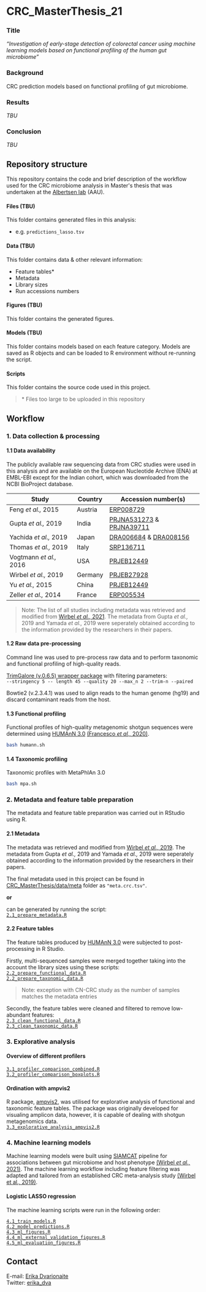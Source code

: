 # CRC_MasterThesis_21

### Title

<i> “Investigation of early-stage detection of colorectal cancer using machine learning models based on functional profiling of the human gut microbiome” </i> 

### Background
CRC prediction models based on functional profiling of gut microbiome.

### Results

_TBU_

### Conclusion

_TBU_

## Repository structure

This repository contains the code and brief description of the workflow used for the CRC microbiome analysis in Master's thesis that was undertaken at the [Albertsen lab](https://albertsenlab.org/) (AAU).

#### Files (TBU)

This folder contains generated files in this analysis:
* e.g. `predictions_lasso.tsv`

#### Data (TBU)

This folder contains data & other relevant information:
* Feature tables*
* Metadata
* Library sizes
* Run accessions numbers

#### Figures (TBU)

This folder contains the generated figures.

#### Models (TBU)

This folder contains models based on each feature category. Models are saved as R objects and can be loaded to R environment without re-running the script.

#### Scripts

This folder contains the source code used in this project.

>\* Files too large to be uploaded in this repository

## Workflow

### 1. Data collection & processing

#### 1.1 Data availability

The publicly available raw sequencing data from CRC studies were used in this analysis and are available on the European Nucleotide Archive (ENA) at EMBL-EBI except for the Indian cohort, which was downloaded from the NCBI BioProject database.

| Study | Country | Accession number(s) |
| --- | --- | --- |
| Feng _et al.,_ 2015 | Austria | [ERP008729](https://www.ebi.ac.uk/ena/browser/view/ERP008729) |
| Gupta _et al.,_ 2019 | India | [PRJNA531273](https://www.ncbi.nlm.nih.gov/bioproject/?term=PRJNA531273) & [PRJNA39711](https://www.ncbi.nlm.nih.gov/bioproject/?term=PRJNA397112) |
| Yachida _et al.,_ 2019 | Japan | [DRA006684](https://www.ebi.ac.uk/ena/browser/view/DRA006684) & [DRA008156](https://www.ebi.ac.uk/ena/browser/view/DRA008156) |
| Thomas _et al.,_ 2019 | Italy | [SRP136711](https://www.ebi.ac.uk/ena/browser/view/SRP136711) |
| Vogtmann _et al.,_ 2016 | USA | [PRJEB12449](https://www.ebi.ac.uk/ena/browser/view/PRJEB12449) |
| Wirbel _et al.,_ 2019 | Germany | [PRJEB27928](https://www.ebi.ac.uk/ena/browser/view/PRJEB27928) |
| Yu _et al.,_ 2015 | China | [PRJEB12449](https://www.ebi.ac.uk/ena/browser/view/PRJEB12449) |
| Zeller _et al.,_ 2014 | France | [ERP005534](https://www.ebi.ac.uk/ena/browser/view/ERP005534) |

>Note: The list of all studies including metadata was retrieved and modified from [Wirbel _et al.,_ 2021](https://doi.org/10.1186/s13059-021-02306-1). The metadata from Gupta _et al.,_ 2019 and Yamada _et al.,_ 2019 were seperately obtained according to the information provided by the researchers in their papers.

#### 1.2 Raw data pre-processing

Command line was used to pre-process raw data and to perform taxonomic and functional profiling of high-quality reads.

[TrimGalore (v.0.6.5) wrapper package](https://github.com/FelixKrueger/TrimGalore) with filtering parameters:\
`--stringency 5 -- length 45 --quality 20 --max_n 2 --trim-n --paired`  

Bowtie2 (v.2.3.4.1) was used to align reads to the human genome (hg19) and discard contaminant reads from the host.

#### 1.3 Functional profiling
Functional profiles of high-quality metagenomic shotgun sequences were determined using [HUMAnN 3.0](https://github.com/biobakery/humann) [(Francesco _et al.,_ 2020)](https://elifesciences.org/articles/65088).

```bash
bash humann.sh
```

#### 1.4 Taxonomic profiling

Taxonomic profiles with MetaPhlAn 3.0

```bash
bash mpa.sh
```

### 2. Metadata and feature table preparation

The metadata and feature table preparation was carried out in RStudio using R.

#### 2.1 Metadata

The metadata was retrieved and modified from [Wirbel _et al.,_ 2019](https://doi.org/10.1038/s41591-019-0406-6). The metadata from Gupta _et al.,_ 2019 and Yamada _et al.,_ 2019 were seperately obtained according to the information provided by the researchers in their papers.

The final metadata used in this project can be found in [CRC_MasterThesis/data/meta](https://github.com/ErikaDva/CRC_MasterThesis/blob/main/scripts/test) folder as `"meta.crc.tsv"`.

**or**  

can be generated by running the script:  
[`2.1_prepare_metadata.R`](https://github.com/ErikaDva/CRC_MasterThesis/blob/main/scripts/2.1_prepare_metadata.R)

#### 2.2 Feature tables

The feature tables produced by [HUMAnN 3.0](https://github.com/biobakery/humann) were subjected to post-processing in R Studio.

Firstly, multi-sequenced samples were merged together taking into the account the library sizes using these scripts:  
[`2.2_prepare_functional_data.R`](https://github.com/ErikaDva/CRC_MasterThesis/blob/main/scripts/2.2_prepare_functional_data.R)\
[`2.2_prepare_taxonomic_data.R`](https://github.com/ErikaDva/CRC_MasterThesis/blob/main/scripts/2.2_prepare_taxonomic_data.R)

>Note: exception with CN-CRC study as the number of samples matches the metadata entries

Secondly, the feature tables were cleaned and filtered to remove low-abundant features:  
[`2.3_clean_functional_data.R`](https://github.com/ErikaDva/CRC_MasterThesis/blob/main/scripts/2.3_clean_functional_data.R)\
[`2.3_clean_taxonomic_data.R`](https://github.com/ErikaDva/CRC_MasterThesis/blob/main/scripts/2.3_clean_taxonomic_data.R)

### 3. Explorative analysis

#### Overview of different profilers

[`3.1_profiler_comparison_combined.R`](https://github.com/ErikaDva/CRC_MasterThesis/blob/main/scripts/3.1_profiler_comparison_combined.R)\
[`3.2_profiler_comparison_boxplots.R`](https://github.com/ErikaDva/CRC_MasterThesis/blob/main/scripts/3.2_profiler_comparison_boxplots.R)

#### Ordination with ampvis2

R package, [ampvis2](https://madsalbertsen.github.io/ampvis2/index.html), was utilised for explorative analysis of functional and taxonomic feature tables. The package was originally developed for visualing amplicon data, however, it is capable of dealing with shotgun metagenomics data.\
[`3.3_explorative_analysis_ampvis2.R`](https://github.com/ErikaDva/CRC_MasterThesis/blob/main/scripts/3.3_explorative_analysis_ampvis2.R)

### 4. Machine learning models

Machine learning models were built using [SIAMCAT](https://siamcat.embl.de/) pipeline for associations between gut microbiome and host phenotype [(Wirbel _et al.,_ 2021)](https://doi.org/10.1186/s13059-021-02306-1). The machine learning workflow including feature filtering was adapted and tailored from an established CRC meta-analysis study [(Wirbel et al., 2019)](https://github.com/zellerlab/crc_meta).

#### Logistic LASSO regression

The machine learning scripts were run in the following order:

[`4.1_train_models.R`](https://github.com/ErikaDva/CRC_MasterThesis/blob/main/scripts/4.1_train_models.R)\
[`4.2_model_predictions.R`](https://github.com/ErikaDva/CRC_MasterThesis/blob/main/scripts/4.2_model_predictions.R)\
[`4.3_ml_figures.R`](https://github.com/ErikaDva/CRC_MasterThesis/blob/main/scripts/4.3_ml_figures.R)\
[`4.4_ml_external_validation_figures.R`](https://github.com/ErikaDva/CRC_MasterThesis/blob/main/scripts/4.4_ml_external_validation_figures.R)\
[`4.5_ml_evaluation_figures.R`](https://github.com/ErikaDva/CRC_MasterThesis/blob/main/scripts/4.5_ml_evaluation_figures.R)

## Contact
E-mail: [Erika Dvarionaite](mailto:erika.dvarionaite@outlook.com)  
Twitter: [erika_dva](https://twitter.com/erika_dva)
